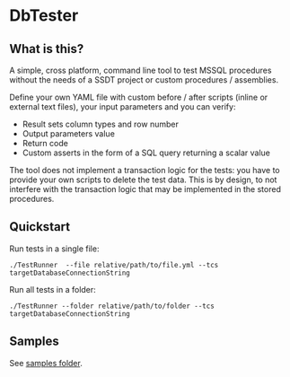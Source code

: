 # DbTester

## What is this?
A simple, cross platform, command line tool to test MSSQL procedures without the needs of a SSDT project or custom procedures / assemblies.

Define your own YAML file with custom before / after scripts (inline or external text files), your input parameters and you can verify:
- Result sets column types and row number
- Output parameters value
- Return code
- Custom asserts in the form of a SQL query returning a scalar value

The tool does not implement a transaction logic for the tests: you have to provide your own scripts to delete the test data.
This is by design, to not interfere with the transaction logic that may be implemented in the stored procedures.

## Quickstart

Run tests in a single file:
```
./TestRunner  --file relative/path/to/file.yml --tcs targetDatabaseConnectionString
```

Run all tests in a folder:
```
./TestRunner --folder relative/path/to/folder --tcs targetDatabaseConnectionString
```
  
## Samples
See [samples folder](samples/Readme.md).

